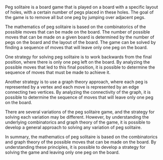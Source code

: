 Peg solitaire is a board game that is played on a board with a specific layout of holes, with a certain number of pegs placed in these holes. The goal of the game is to remove all but one peg by jumping over adjacent pegs.

The mathematics of peg solitaire is based on the combinatorics of the possible moves that can be made on the board. The number of possible moves that can be made on a given board is determined by the number of pegs on the board and the layout of the board. The game can be solved by finding a sequence of moves that will leave only one peg on the board.

One strategy for solving peg solitaire is to work backwards from the final position, where there is only one peg left on the board. By analyzing the possible moves that led to this final position, it is possible to determine the sequence of moves that must be made to achieve it.

Another strategy is to use a graph theory approach, where each peg is represented by a vertex and each move is represented by an edge connecting two vertices. By analyzing the connectivity of the graph, it is possible to determine the sequence of moves that will leave only one peg on the board.

There are several variations of the peg solitaire game, and the strategy for solving each variation may be different. However, by understanding the underlying combinatorics and graph theory of the game, it is possible to develop a general approach to solving any variation of peg solitaire.

In summary, the mathematics of peg solitaire is based on the combinatorics and graph theory of the possible moves that can be made on the board. By understanding these principles, it is possible to develop a strategy for solving the game and leaving only one peg on the board.